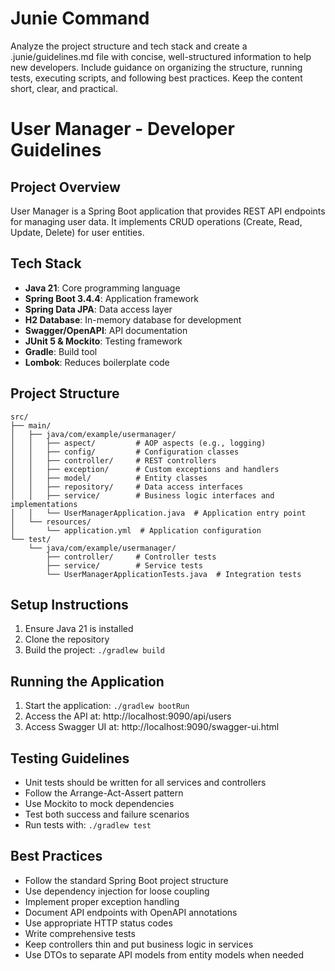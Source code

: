 # Junie Command
Analyze the project structure and tech stack and create a .junie/guidelines.md file with concise, well-structured information to help new developers. Include guidance on organizing the structure, running tests, executing scripts, and following best practices. Keep the content short, clear, and practical.

# User Manager - Developer Guidelines

## Project Overview
User Manager is a Spring Boot application that provides REST API endpoints for managing user data. It implements CRUD operations (Create, Read, Update, Delete) for user entities.

## Tech Stack
- **Java 21**: Core programming language
- **Spring Boot 3.4.4**: Application framework
- **Spring Data JPA**: Data access layer
- **H2 Database**: In-memory database for development
- **Swagger/OpenAPI**: API documentation
- **JUnit 5 & Mockito**: Testing framework
- **Gradle**: Build tool
- **Lombok**: Reduces boilerplate code

## Project Structure
```
src/
├── main/
│   ├── java/com/example/usermanager/
│   │   ├── aspect/         # AOP aspects (e.g., logging)
│   │   ├── config/         # Configuration classes
│   │   ├── controller/     # REST controllers
│   │   ├── exception/      # Custom exceptions and handlers
│   │   ├── model/          # Entity classes
│   │   ├── repository/     # Data access interfaces
│   │   ├── service/        # Business logic interfaces and implementations
│   │   └── UserManagerApplication.java  # Application entry point
│   └── resources/
│       └── application.yml  # Application configuration
└── test/
    └── java/com/example/usermanager/
        ├── controller/     # Controller tests
        ├── service/        # Service tests
        └── UserManagerApplicationTests.java  # Integration tests
```

## Setup Instructions
1. Ensure Java 21 is installed
2. Clone the repository
3. Build the project: `./gradlew build`

## Running the Application
1. Start the application: `./gradlew bootRun`
2. Access the API at: http://localhost:9090/api/users
3. Access Swagger UI at: http://localhost:9090/swagger-ui.html

## Testing Guidelines
- Unit tests should be written for all services and controllers
- Follow the Arrange-Act-Assert pattern
- Use Mockito to mock dependencies
- Test both success and failure scenarios
- Run tests with: `./gradlew test`

## Best Practices
- Follow the standard Spring Boot project structure
- Use dependency injection for loose coupling
- Implement proper exception handling
- Document API endpoints with OpenAPI annotations
- Use appropriate HTTP status codes
- Write comprehensive tests
- Keep controllers thin and put business logic in services
- Use DTOs to separate API models from entity models when needed